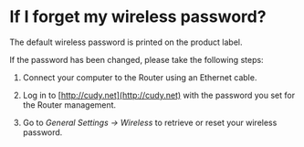 # If I forget my wireless password?

The default wireless password is printed on the product label. 

If the password has been changed, please take the following steps:

1. Connect your computer to the Router using an Ethernet cable.

2. Log in to [http://cudy.net](http://cudy.net) with the password you set for the Router management.

3. Go to *General Settings -> Wireless* to retrieve or reset your wireless password.